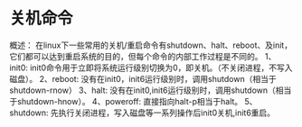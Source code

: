 # 关机命令
概述：
	在linux下一些常用的关机/重启命令有shutdown、halt、reboot、及init，它们都可以达到重启系统的目的，但每个命令的内部工作过程是不同的。
1、init0:
init0命令用于立即将系统运行级别切换为0，即关机。（不关闭进程，不写入磁盘）。
2、reboot:
没有在init0，init6运行级别时，调用shutdown（相当于shutdown-rnow）
3、halt:
没有在init0,init6运行级别时，调用shutdown（相当于shutdown-hnow）。
4、poweroff:
直接指向halt-p相当于halt。
5、shutdown:
先执行关闭进程，写入磁盘等一系列操作后init0关机,init6重启。
